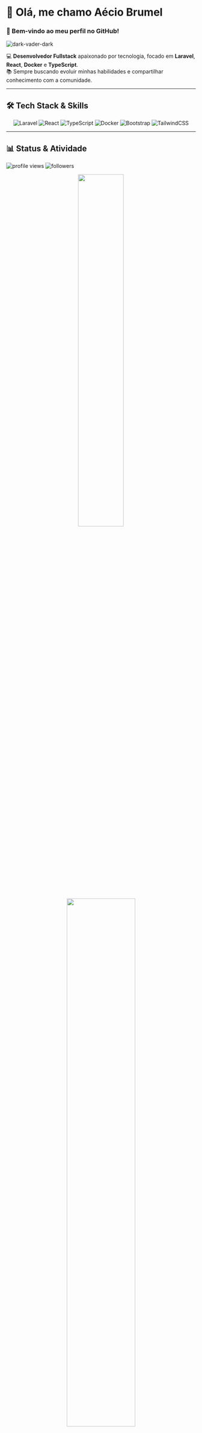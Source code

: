 # 👋 Olá, me chamo **Aécio Brumel**  
### 🚀 Bem-vindo ao meu perfil no GitHub!  

![dark-vader-dark](https://user-images.githubusercontent.com/88293649/236701349-e89137f6-c034-4d9e-874a-445127c99d6f.gif)

💻 **Desenvolvedor Fullstack** apaixonado por tecnologia, focado em **Laravel**, **React**, **Docker** e **TypeScript**.  
📚 Sempre buscando evoluir minhas habilidades e compartilhar conhecimento com a comunidade.

---

## 🛠️ **Tech Stack & Skills**

<div align="center">

![Laravel](https://img.shields.io/badge/Laravel-FF2D20?style=for-the-badge&logo=laravel&logoColor=white)
![React](https://img.shields.io/badge/React-20232A?style=for-the-badge&logo=react&logoColor=61DAFB)
![TypeScript](https://img.shields.io/badge/TypeScript-007ACC?style=for-the-badge&logo=typescript&logoColor=white)
![Docker](https://img.shields.io/badge/Docker-2496ED?style=for-the-badge&logo=docker&logoColor=white)
![Bootstrap](https://img.shields.io/badge/Bootstrap-7952B3?style=for-the-badge&logo=bootstrap&logoColor=white)
![TailwindCSS](https://img.shields.io/badge/TailwindCSS-06B6D4?style=for-the-badge&logo=tailwindcss&logoColor=white)

</div>

---

## 📊 **Status & Atividade**

<p align="left">
  <!-- Badge de visualizações -->
  <img src="https://komarev.com/ghpvc/?username=aeciobrumel&label=Profile%20views&color=0e75b6&style=for-the-badge" alt="profile views" />
  <!-- Seguidores -->
  <img src="https://img.shields.io/github/followers/aeciobrumel?logo=github&style=for-the-badge" alt="followers" />
</p>

<!-- Estatísticas gerais -->
<p align="center">
  <img width="49%" src="https://github-readme-streak-stats.herokuapp.com/?user=aeciobrumel&theme=dark" />
</p>

<!-- Linguagens mais usadas -->
<p align="center">
  <img width="60%" src="https://github-readme-stats.vercel.app/api/top-langs/?username=aeciobrumel&layout=compact&theme=dark" />
</p>

<!-- Gráfico dinâmico -->
[![Aécio Activity Graph](https://github-readme-activity-graph.vercel.app/graph?username=aeciobrumel&bg_color=0d1117&color=ffffff&line=00bfff&point=ffffff&area=true&hide_border=true)](https://github.com/ashutosh00710/github-readme-activity-graph)



## 📬 **Contatos**

<div>
<a href="https://www.instagram.com/aecio_brumel/" target="_blank">
  <img src="https://img.shields.io/badge/-Instagram pessoal-%23E4405F?style=for-the-badge&logo=instagram&logoColor=white">
</a>  
<a href="https://www.instagram.com/deboaapp/" target="_blank">
  <img src="https://img.shields.io/badge/-Instagram projeto-%23E4405F?style=for-the-badge&logo=instagram&logoColor=white">
</a>  
<a href="https://www.linkedin.com/in/a%C3%A9cio-silva-a87524205/" target="_blank">
  <img src="https://img.shields.io/badge/-LinkedIn-%230077B5?style=for-the-badge&logo=linkedin&logoColor=white">
</a>
</div>

---

## ⚡ **Curiosidades sobre mim**

- 🎮 Apaixonado por **tecnologia, IA e ficção científica**  
- 🏋️‍♂️ Pratico **musculação** e sigo uma rotina de **alimentação focada**  
- 🧠 Sempre estudando **novas tecnologias** para evoluir como dev

---
![star-wars-dark-side](https://user-images.githubusercontent.com/88293649/236702221-ee5a7a99-9ec6-482f-8514-13490a0f931d.gif)
